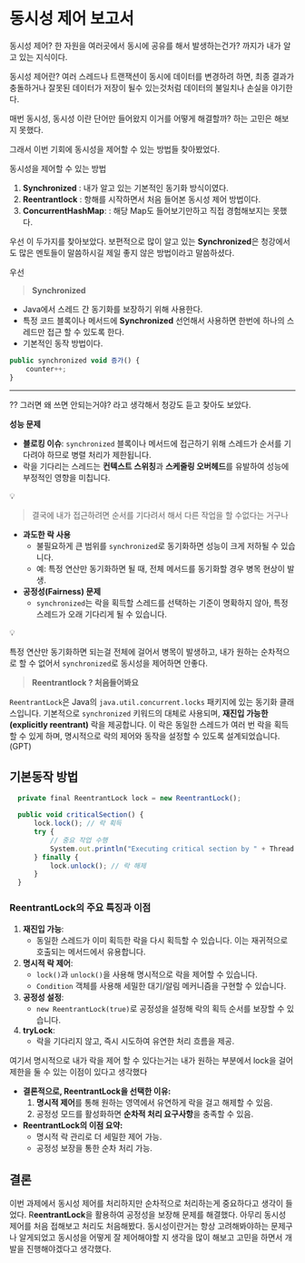 # 동시성 제어 보고서

동시성 제어? 한 자원을 여러곳에서 동시에 공유를 해서 발생하는건가? 까지가 내가 알고 있는 지식이다.

동시성 제어란? 여러 스레드나 트랜잭션이 동시에 데이터를 변경하려 하면, 최종 결과가 충돌하거나 잘못된 데이터가 저장이 될수 있는것처럼 데이터의 불일치나 손실을 야기한다.

매번 동시성, 동시성 이란 단어만 들어왔지 이거를 어떻게 해결할까? 하는 고민은 해보지 못했다.

그래서 이번 기회에 동시성을 제어할 수 있는 방법들 찾아봤었다.

동시성을 제어할 수 있는 방법

1. **Synchronized** : 내가 알고 있는 기본적인 동기화 방식이였다.
2. **Reentrantlock** : 항해를 시작하면서 처음 들어본 동시성 제어 방법이다.
3. **ConcurrentHashMap**: : 해당 Map도 들어보기만하고 직접 경험해보지는 못했다.

우선 이 두가지를 찾아보았다. 보편적으로 많이 알고 있는 **Synchronized**은 청강에서도 많은 멘토들이 말씀하시길 제일 좋지 않은 방법이라고 말씀하셨다.

우선

> **Synchronized**
> 
- Java에서 스레드 간 동기화를 보장하기 위해 사용한다.
- 특정 코드 블록이나 메서드에 **Synchronized** 선언해서 사용하면 한번에 하나의 스레드만 접근 할 수 있도록 한다.
- 기본적인 동작 방법이다.

```jsx
public synchronized void 증가() {
    counter++;
}
```

---

?? 그러면 왜 쓰면 안되는거야? 라고 생각해서 청강도 듣고 찾아도 보았다.

**성능 문제**

- **블로킹 이슈**: `synchronized` 블록이나 메서드에 접근하기 위해 스레드가 순서를 기다려야 하므로 병렬 처리가 제한됩니다.
- 락을 기다리는 스레드는 **컨텍스트 스위칭**과 **스케줄링 오버헤드**를 유발하여 성능에 부정적인 영향을 미칩니다.

<aside>
💡

> 결국에 내가 접근하려면 순서를 기다려서 해서 다른 작업을 할 수없다는 거구나
> 
</aside>

- **과도한 락 사용**
    - 불필요하게 큰 범위를 `synchronized`로 동기화하면 성능이 크게 저하될 수 있습니다.
    - 예: 특정 연산만 동기화하면 될 때, 전체 메서드를 동기화할 경우 병목 현상이 발생.
- **공정성(Fairness) 문제**
    - `synchronized`는 락을 획득할 스레드를 선택하는 기준이 명확하지 않아, 특정 스레드가 오래 기다리게 될 수 있습니다.

<aside>
💡

특정 연산만 동기화하면 되는걸 전체에 걸어서 병목이 발생하고, 내가 원하는 순차적으로 할 수 없어서 `synchronized`로 동시성을 제어하면 안좋다.

</aside>

> **Reentrantlock ? 처음들어봐요**
> 

`ReentrantLock`은 Java의 `java.util.concurrent.locks` 패키지에 있는 동기화 클래스입니다. 기본적으로 `synchronized` 키워드의 대체로 사용되며, **재진입 가능한(explicitly reentrant)** 락을 제공합니다. 이 락은 동일한 스레드가 여러 번 락을 획득할 수 있게 하며, 명시적으로 락의 제어와 동작을 설정할 수 있도록 설계되었습니다. (GPT)

## 기본동작 방법

```jsx
  private final ReentrantLock lock = new ReentrantLock();

  public void criticalSection() {
      lock.lock(); // 락 획득
      try {
          // 중요 작업 수행
          System.out.println("Executing critical section by " + Thread.currentThread().getName());
      } finally {
          lock.unlock(); // 락 해제
      }
  }
```

### ReentrantLock의 주요 특징과 이점

1. **재진입 가능**:
    - 동일한 스레드가 이미 획득한 락을 다시 획득할 수 있습니다. 이는 재귀적으로 호출되는 메서드에서 유용합니다.
2. **명시적 락 제어**:
    - `lock()`과 `unlock()`을 사용해 명시적으로 락을 제어할 수 있습니다.
    - `Condition` 객체를 사용해 세밀한 대기/알림 메커니즘을 구현할 수 있습니다.
3. **공정성 설정**:
    - `new ReentrantLock(true)`로 공정성을 설정해 락의 획득 순서를 보장할 수 있습니다.
4. **tryLock**:
    - 락을 기다리지 않고, 즉시 시도하여 유연한 처리 흐름을 제공.
    

여기서 명시적으로 내가 락을 제어 할 수 있다는거는 내가 원하는 부분에서 lock을 걸어 제한을 둘 수 있는 이점이 있다고 생각했다

- **결론적으로, ReentrantLock을 선택한 이유:**
    1. **명시적 제어**를 통해 원하는 영역에서 유연하게 락을 걸고 해제할 수 있음.
    2. 공정성 모드를 활성화하면 **순차적 처리 요구사항**을 충족할 수 있음.
- **ReentrantLock의 이점 요약:**
    - 명시적 락 관리로 더 세밀한 제어 가능.
    - 공정성 보장을 통한 순차 처리 가능.

## 결론

이번 과제에서 동시성 제어를 처리하지만 순차적으로 처리하는게 중요하다고 생각이 들었다. R**eentrantLock**을 활용하여 공정성을 보장해 문제를 해결했다. 아무리 동시성 제어를 처음 접해보고 처리도 처음해봤다. 동시성이란거는 항상 고려해봐야하는 문제구나 알게되었고 동시성을 어떻게 잘 제어해야할 지 생각을 많이 해보고 고민을 하면서 개발을 진행해야겠다고 생각했다.
